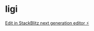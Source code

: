 # ligi

[Edit in StackBlitz next generation editor ⚡️](https://stackblitz.com/~/github.com/Nowak20p/ligi)